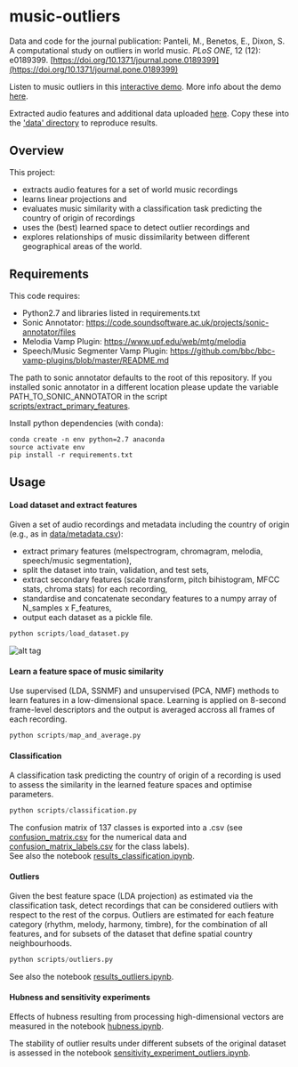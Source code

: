 # music-outliers

Data and code for the journal publication:
Panteli, M., Benetos, E., Dixon, S. A computational study on outliers in world music. *PLoS ONE*, 12 (12): e0189399. [https://doi.org/10.1371/journal.pone.0189399](https://doi.org/10.1371/journal.pone.0189399)

Listen to music outliers in this [interactive demo](https://mpanteli.github.io/music-outliers/demo/outliers.html). More info about the demo [here](https://github.com/mpanteli/music-outliers/blob/master/demo/README.md). 

Extracted audio features and additional data uploaded [here](http://c4dm.eecs.qmul.ac.uk/worldmusicoutliers/). Copy these into the ['data' directory](https://github.com/mpanteli/music-outliers/blob/master/data/) to reproduce results.

## Overview

This project:
- extracts audio features for a set of world music recordings
- learns linear projections and 
- evaluates music similarity with a classification task predicting the country of origin of recordings 
- uses the (best) learned space to detect outlier recordings and 
- explores relationships of music dissimilarity between different geographical areas of the world. 

## Requirements

This code requires:
- Python2.7 and libraries listed in requirements.txt
- Sonic Annotator: https://code.soundsoftware.ac.uk/projects/sonic-annotator/files 
- Melodia Vamp Plugin: https://www.upf.edu/web/mtg/melodia
- Speech/Music Segmenter Vamp Plugin: https://github.com/bbc/bbc-vamp-plugins/blob/master/README.md

The path to sonic annotator defaults to the root of this repository. If you installed sonic annotator in a different location please update the variable PATH_TO_SONIC_ANNOTATOR in the script [scripts/extract_primary_features](https://github.com/mpanteli/music-outliers/blob/b3e162e33ec66fbabf7e1df94ef666ce59f83b73/scripts/extract_primary_features.py#L9).

Install python dependencies (with conda):
```
conda create -n env python=2.7 anaconda
source activate env
pip install -r requirements.txt
```

## Usage

#### Load dataset and extract features

Given a set of audio recordings and metadata including the country of origin (e.g., as in [data/metadata.csv](https://github.com/mpanteli/music-outliers/blob/master/data/metadata.csv)): 
- extract primary features (melspectrogram, chromagram, melodia, speech/music segmentation),
- split the dataset into train, validation, and test sets,
- extract secondary features (scale transform, pitch bihistogram, MFCC stats, chroma stats) for each recording, 
- standardise and concatenate secondary features to a numpy array of N_samples x F_features,  
- output each dataset as a pickle file. 

```python
python scripts/load_dataset.py
```

![alt tag](https://raw.githubusercontent.com/mpanteli/music-outliers/master/data/methodology.png)

#### Learn a feature space of music similarity 

Use supervised (LDA, SSNMF) and unsupervised (PCA, NMF) methods to learn features in a low-dimensional space. Learning is applied on 8-second frame-level descriptors and the output is averaged accross all frames of each recording. 

```python
python scripts/map_and_average.py
```

#### Classification

A classification task predicting the country of origin of a recording is used to assess the similarity in the learned feature spaces and optimise parameters. 

```python
python scripts/classification.py
```

The confusion matrix of 137 classes is exported into a .csv (see [confusion_matrix.csv](https://github.com/mpanteli/music-outliers/blob/master/data/confusion_matrix.csv) for the numerical data and [confusion_matrix_labels.csv](https://github.com/mpanteli/music-outliers/blob/master/data/confusion_matrix_labels.csv) for the class labels).  
See also the notebook [results_classification.ipynb](https://github.com/mpanteli/music-outliers/blob/master/notebooks/results_classification.ipynb).

#### Outliers

Given the best feature space (LDA projection) as estimated via the classification task, detect recordings that can be considered outliers with respect to the rest of the corpus. Outliers are estimated for each feature category (rhythm, melody, harmony, timbre), for the combination of all features, and for subsets of the dataset that define spatial country neighbourhoods. 

```python
python scripts/outliers.py
```

See also the notebook [results_outliers.ipynb](https://github.com/mpanteli/music-outliers/blob/master/notebooks/results_outliers.ipynb).

#### Hubness and sensitivity experiments

Effects of hubness resulting from processing high-dimensional vectors are measured in the notebook [hubness.ipynb](https://github.com/mpanteli/music-outliers/blob/master/notebooks/hubness.ipynb).

The stability of outlier results under different subsets of the original dataset is assessed in the notebook [sensitivity_experiment_outliers.ipynb](https://github.com/mpanteli/music-outliers/blob/master/notebooks/sensitivity_experiment_outliers.ipynb).
